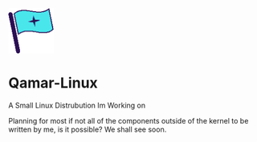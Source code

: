 
<img src="res/qamarlogo.png" alt="qamar logo" width="90" height="90">


# Qamar-Linux

A Small Linux Distrubution Im Working on

Planning for most if not all of the components outside of the kernel to be written by me, is it possible? We shall see soon.